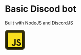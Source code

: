 # Basic Discod bot
Built with [NodeJS](https://discord.js.org/) and [DiscordJS](https://nodejs.org/en
)

![logo](js.png)

